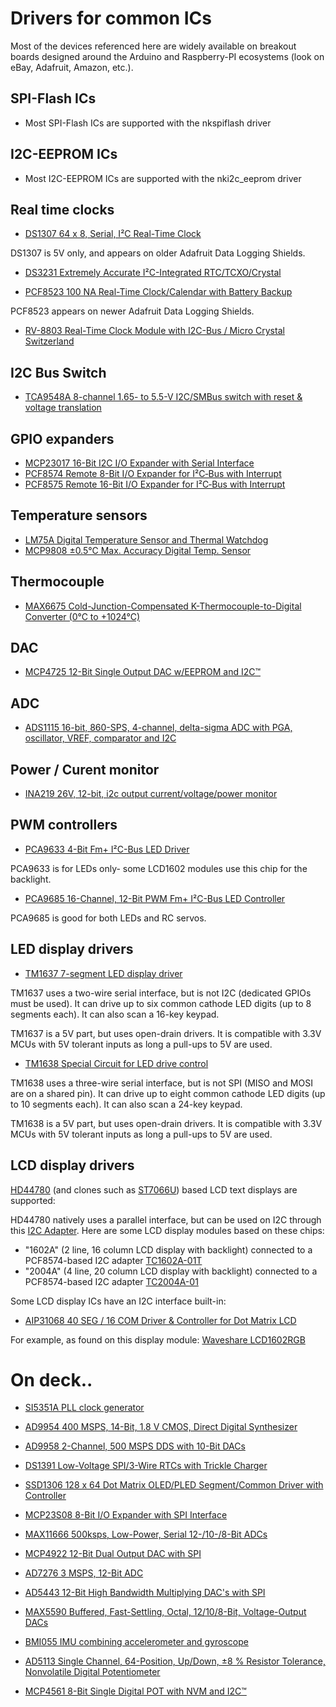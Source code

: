 # Drivers for common ICs

Most of the devices referenced here are widely available on breakout boards
designed around the Arduino and Raspberry-PI ecosystems (look on eBay,
Adafruit, Amazon, etc.).

## SPI-Flash ICs

* Most SPI-Flash ICs are supported with the nkspiflash driver

## I2C-EEPROM ICs

* Most I2C-EEPROM ICs are supported with the nki2c_eeprom driver

## Real time clocks

* [DS1307 64 x 8, Serial, I²C Real-Time Clock](https://www.maximintegrated.com/en/products/analog/real-time-clocks/DS1307.html)

DS1307 is 5V only, and appears on older Adafruit Data Logging Shields.

* [DS3231 Extremely Accurate I²C-Integrated RTC/TCXO/Crystal](https://www.maximintegrated.com/en/products/analog/real-time-clocks/DS3231.html)

* [PCF8523 100 NA Real-Time Clock/Calendar with Battery Backup](https://www.nxp.com/products/peripherals-and-logic/signal-chain/real-time-clocks/rtcs-with-ic-bus/100-na-real-time-clock-calendar-with-battery-backup:PCF8523)

PCF8523 appears on newer Adafruit Data Logging Shields.

* [RV-8803 Real-Time Clock Module with I2C-Bus / Micro Crystal Switzerland](https://www.microcrystal.com/fileadmin/Media/Products/RTC/App.Manual/RV-8803-C7_App-Manual.pdf)

## I2C Bus Switch

* [TCA9548A 8-channel 1.65- to 5.5-V I2C/SMBus switch with reset & voltage translation](https://www.ti.com/product/TCA9548A)

## GPIO expanders

* [MCP23017 16-Bit I2C I/O Expander with Serial Interface](https://www.microchip.com/en-us/product/mcp23017)
* [PCF8574 Remote 8-Bit I/O Expander for I²C‑Bus with Interrupt](https://www.nxp.com/products/interfaces/ic-spi-serial-interface-devices/ic-general-purpose-i-o/remote-8-bit-i-o-expander-for-icbus-with-interrupt:PCF8574_74A)
* [PCF8575 Remote 16-Bit I/O Expander for I²C‑Bus with Interrupt](https://www.nxp.com/products/interfaces/ic-spi-serial-interface-devices/ic-general-purpose-i-o/remote-16-bit-i-o-expander-for-i178c-bus:PCF8575)

## Temperature sensors

* [LM75A Digital Temperature Sensor and Thermal Watchdog](https://www.nxp.com/products/sensors/ic-digital-temperature-sensors/digital-temperature-sensor-and-thermal-watchdog:LM75A)
* [MCP9808 ±0.5°C Max. Accuracy Digital Temp. Sensor](https://www.microchip.com/en-us/product/MCP9808)

## Thermocouple

* [MAX6675 Cold-Junction-Compensated K-Thermocouple-to-Digital Converter (0°C to +1024°C)](https://www.maximintegrated.com/en/products/interface/signal-integrity/MAX6675.html)

## DAC

* [MCP4725 12-Bit Single Output DAC w/EEPROM and I2C™](https://www.microchip.com/en-us/product/MCP4725)

## ADC

* [ADS1115 16-bit, 860-SPS, 4-channel, delta-sigma ADC with PGA, oscillator, VREF, comparator and I2C](https://www.ti.com/product/ADS1115)

## Power / Curent monitor

* [INA219 26V, 12-bit, i2c output current/voltage/power monitor](https://www.ti.com/product/INA219)

## PWM controllers

* [PCA9633 4-Bit Fm+ I²C-Bus LED Driver](https://www.nxp.com/products/power-management/lighting-driver-and-controller-ics/ic-led-controllers/4-bit-fm-plus-ic-bus-led-driver:PCA9633)

PCA9633 is for LEDs only- some LCD1602 modules use this chip for the backlight.

* [PCA9685 16-Channel, 12-Bit PWM Fm+ I²C-Bus LED Controller](https://www.nxp.com/products/power-management/lighting-driver-and-controller-ics/ic-led-controllers/16-channel-12-bit-pwm-fm-plus-ic-bus-led-controller:PCA9685)

PCA9685 is good for both LEDs and RC servos.

## LED display drivers

* [TM1637 7-segment LED display driver](https://www.mcielectronics.cl/website_MCI/static/documents/Datasheet_TM1637.pdf)

TM1637 uses a two-wire serial interface, but is not I2C (dedicated GPIOs
must be used).  It can drive up to six common cathode LED digits (up to 8
segments each).  It can also scan a 16-key keypad.

TM1637 is a 5V part, but uses open-drain drivers.  It is compatible with
3.3V MCUs with 5V tolerant inputs as long a pull-ups to 5V are used.

* [TM1638 Special Circuit for LED drive control](https://www.futurashop.it/image/catalog/data/Download/TM1638_V1.3_EN.pdf)

TM1638 uses a three-wire serial interface, but is not SPI (MISO and MOSI are
on a shared pin).  It can drive up to eight common cathode LED digits (up to
10 segments each).  It can also scan a 24-key keypad.

TM1638 is a 5V part, but uses open-drain drivers.  It is compatible with
3.3V MCUs with 5V tolerant inputs as long a pull-ups to 5V are used.

## LCD display drivers

[HD44780](https://www.sparkfun.com/datasheets/LCD/HD44780.pdf) (and clones such as [ST7066U](https://www.newhavendisplay.com/app_notes/ST7066U.pdf)) based LCD text displays are supported:

HD44780 natively uses a parallel interface, but can be used on I2C through
this [I2C Adapter](http://www.handsontec.com/dataspecs/module/I2C_1602_LCD.pdf). 
Here are some LCD display modules based on these chips:

* "1602A" (2 line, 16 column LCD display with backlight) connected to a PCF8574-based I2C adapter [TC1602A-01T](https://cdn-shop.adafruit.com/datasheets/TC1602A-01T.pdf)
* "2004A" (4 line, 20 column LCD display with backlight) connected to a PCF8574-based I2C adapter [TC2004A-01](https://cdn-shop.adafruit.com/datasheets/TC2004A-01.pdf)

Some LCD display ICs have an I2C interface built-in:

* [AIP31068 40 SEG / 16 COM Driver & Controller for Dot Matrix LCD](https://www.newhavendisplay.com/resources_dataFiles/datasheets/LCDs/AiP31068.pdf)

For example, as found on this display module: [Waveshare LCD1602RGB](https://www.waveshare.com/lcd1602-rgb-module.htm)

# On deck..

* [SI5351A PLL clock generator](https://cdn-shop.adafruit.com/datasheets/Si5351.pdf)

* [AD9954 400 MSPS, 14-Bit, 1.8 V CMOS, Direct Digital Synthesizer](https://www.analog.com/en/products/ad9954.html)
* [AD9958 2-Channel, 500 MSPS DDS with 10-Bit DACs](https://www.analog.com/en/products/ad9958.html)

* [DS1391 Low-Voltage SPI/3-Wire RTCs with Trickle Charger](https://www.maximintegrated.com/en/products/analog/real-time-clocks/DS1391.html)

* [SSD1306 128 x 64 Dot Matrix OLED/PLED Segment/Common Driver with Controller](https://cdn-shop.adafruit.com/datasheets/SSD1306.pdf)

* [MCP23S08 8-Bit I/O Expander with SPI Interface](https://ww1.microchip.com/downloads/en/DeviceDoc/MCP23008-MCP23S08-Data-Sheet-20001919F.pdf)

* [MAX11666 500ksps, Low-Power, Serial 12-/10-/8-Bit ADCs](https://www.maximintegrated.com/en/products/analog/data-converters/analog-to-digital-converters/MAX11666.html)
* [MCP4922 12-Bit Dual Output DAC with SPI](https://www.microchip.com/en-us/product/MCP4922)
* [AD7276 3 MSPS, 12-Bit ADC](https://www.analog.com/en/products/ad7276.html)
* [AD5443 12-Bit High Bandwidth Multiplying DAC's with SPI](https://www.analog.com/en/products/ad5443.html)
* [MAX5590 Buffered, Fast-Settling, Octal, 12/10/8-Bit, Voltage-Output DACs](https://www.maximintegrated.com/en/products/analog/data-converters/digital-to-analog-converters/MAX5590.html)

* [BMI055 IMU combining accelerometer and gyroscope](https://www.bosch-sensortec.com/products/motion-sensors/imus/bmi055/)

* [AD5113 Single Channel, 64-Position, Up/Down, ±8 % Resistor Tolerance, Nonvolatile Digital Potentiometer](https://www.analog.com/en/products/ad5113.html)
* [MCP4561 8-Bit Single Digital POT with NVM and I2C™](https://www.microchip.com/en-us/product/MCP4561)
